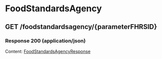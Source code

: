 # FoodStandardsAgency


## GET /foodstandardsagency/{parameterFHRSID}
### Response 200 (application/json)
Content: [FoodStandardsAgencyResponse](FoodStandardsAgencyResponse.md)


